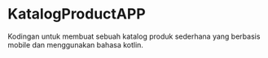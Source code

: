 # KatalogProductAPP
Kodingan untuk membuat sebuah katalog produk sederhana yang berbasis mobile dan menggunakan bahasa kotlin.
